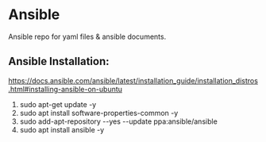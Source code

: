 # Ansible
Ansible repo for yaml files &amp; ansible documents.

## Ansible Installation:
  https://docs.ansible.com/ansible/latest/installation_guide/installation_distros.html#installing-ansible-on-ubuntu

1. sudo apt-get update -y
2. sudo apt install software-properties-common -y
3. sudo add-apt-repository --yes --update ppa:ansible/ansible
4. sudo apt install ansible -y
